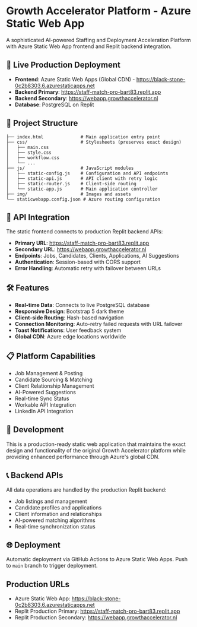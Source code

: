 # Growth Accelerator Platform - Azure Static Web App

A sophisticated AI-powered Staffing and Deployment Acceleration Platform with Azure Static Web App frontend and Replit backend integration.

## 🚀 Live Production Deployment

- **Frontend**: Azure Static Web Apps (Global CDN) - https://black-stone-0c2b8303.6.azurestaticapps.net
- **Backend Primary**: https://staff-match-pro-bart83.replit.app
- **Backend Secondary**: https://webapp.growthaccelerator.nl
- **Database**: PostgreSQL on Replit

## 📁 Project Structure

```
├── index.html              # Main application entry point
├── css/                    # Stylesheets (preserves exact design)
│   ├── main.css
│   ├── style.css
│   ├── workflow.css
│   └── ...
├── js/                     # JavaScript modules
│   ├── static-config.js    # Configuration and API endpoints
│   ├── static-api.js       # API client with retry logic
│   ├── static-router.js    # Client-side routing
│   └── static-app.js       # Main application controller
├── img/                    # Images and assets
└── staticwebapp.config.json # Azure routing configuration
```

## 🔗 API Integration

The static frontend connects to production Replit backend APIs:

- **Primary URL**: https://staff-match-pro-bart83.replit.app
- **Secondary URL**: https://webapp.growthaccelerator.nl
- **Endpoints**: Jobs, Candidates, Clients, Applications, AI Suggestions
- **Authentication**: Session-based with CORS support
- **Error Handling**: Automatic retry with failover between URLs

## 🛠 Features

- **Real-time Data**: Connects to live PostgreSQL database
- **Responsive Design**: Bootstrap 5 dark theme
- **Client-side Routing**: Hash-based navigation
- **Connection Monitoring**: Auto-retry failed requests with URL failover
- **Toast Notifications**: User feedback system
- **Global CDN**: Azure edge locations worldwide

## 📋 Platform Capabilities

- Job Management & Posting
- Candidate Sourcing & Matching
- Client Relationship Management
- AI-Powered Suggestions
- Real-time Sync Status
- Workable API Integration
- LinkedIn API Integration

## 🔧 Development

This is a production-ready static web application that maintains the exact design and functionality of the original Growth Accelerator platform while providing enhanced performance through Azure's global CDN.

## 📞 Backend APIs

All data operations are handled by the production Replit backend:
- Job listings and management
- Candidate profiles and applications
- Client information and relationships
- AI-powered matching algorithms
- Real-time synchronization status

## 🌐 Deployment

Automatic deployment via GitHub Actions to Azure Static Web Apps.
Push to `main` branch to trigger deployment.

## Production URLs

- Azure Static Web App: https://black-stone-0c2b8303.6.azurestaticapps.net
- Replit Production Primary: https://staff-match-pro-bart83.replit.app
- Replit Production Secondary: https://webapp.growthaccelerator.nl
